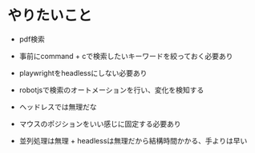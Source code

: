 # やりたいこと
- pdf検索


- 事前にcommand + cで検索したいキーワードを絞っておく必要あり
- playwrightをheadlessにしない必要あり
- robotjsで検索のオートメーションを行い、変化を検知する
- ヘッドレスでは無理だな
- マウスのポジションをいい感じに固定する必要あり
- 並列処理は無理 + headlessは無理だから結構時間かかる、手よりは早い